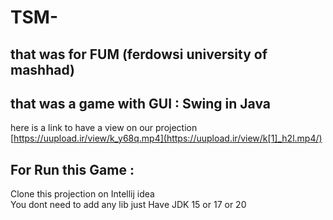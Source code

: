 # TSM-
that was for FUM (ferdowsi university of mashhad)
-----------
that was a game with GUI : Swing in Java
-----------
here is a link to have a view on our projection 
[https://uupload.ir/view/k_y68q.mp4](https://uupload.ir/view/k[1]_h2l.mp4/)

For Run this Game :
-----------
Clone this projection on Intellij idea <br>
You dont need to add any lib just Have JDK 15 or 17 or 20


